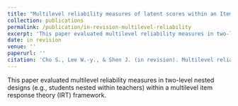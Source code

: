```yaml
---
title: "Multilevel reliability measures of latent scores within an Item Response Theory framework."
collection: publications
permalink: /publication/in-revision-multilevel-reliability
excerpt: 'This paper evaluated multilevel reliability measures in two-level nested designs (e.g., students nested within teachers) within a multilevel item response theory (IRT) framework.'
date: in revision
venue: ''
paperurl: ''
citation: 'Cho S., Lee W.-y., & Shen J. (in revision). Multilevel reliability measures of latent scores within an Item Response Theory framework. <br>'
---
```

This paper evaluated multilevel reliability measures in two-level nested designs (e.g., students
nested within teachers) within a multilevel item response theory (IRT) framework.
